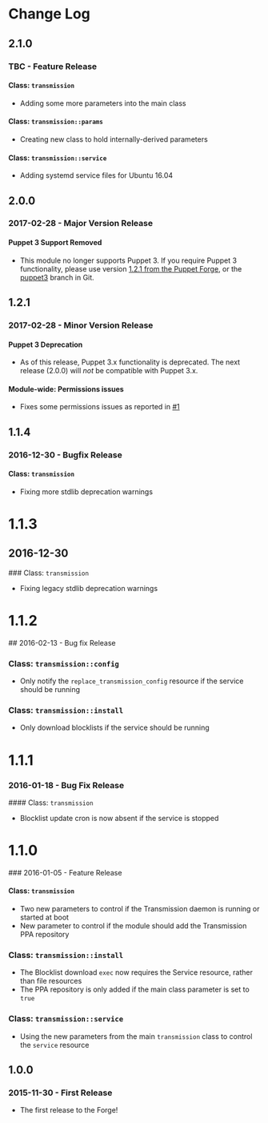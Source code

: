 # Change Log

## 2.1.0

### TBC - Feature Release

#### Class: `transmission`
  * Adding some more parameters into the main class

#### Class: `transmission::params`
  * Creating new class to hold internally-derived parameters

#### Class: `transmission::service`
  * Adding systemd service files for Ubuntu 16.04

## 2.0.0

### 2017-02-28 - Major Version Release

#### Puppet 3 Support Removed
  * This module no longer supports Puppet 3. If you require Puppet 3 functionality, please use version [1.2.1 from the Puppet Forge](https://forge.puppet.com/CraigWatson1987/transmission/readme), or the [puppet3](https://github.com/craigwatson/puppet-transmission/tree/puppet3) branch in Git.

## 1.2.1

### 2017-02-28 - Minor Version Release

#### Puppet 3 Deprecation
  * As of this release, Puppet 3.x functionality is deprecated. The next release (2.0.0) will *not* be compatible with Puppet 3.x.

#### Module-wide: Permissions issues
  * Fixes some permissions issues as reported in [#1](https://github.com/craigwatson/puppet-transmission/issues/1)

## 1.1.4

### 2016-12-30 - Bugfix Release

#### Class: `transmission`
  * Fixing more stdlib deprecation warnings

# 1.1.3

## 2016-12-30

### Class: `transmission`
  * Fixing legacy stdlib deprecation warnings

# 1.1.2

## 2016-02-13 - Bug fix Release

### Class: `transmission::config`
  * Only notify the `replace_transmission_config` resource if the service should be running

### Class: `transmission::install`
  * Only download blocklists if the service should be running

# 1.1.1

### 2016-01-18 - Bug Fix Release

#### Class: `transmission`
  * Blocklist update cron is now absent if the service is stopped

# 1.1.0

### 2016-01-05 - Feature Release

#### Class: `transmission`
  * Two new parameters to control if the Transmission daemon is running or started at boot
  * New parameter to control if the module should add the Transmission PPA repository

### Class: `transmission::install`
  * The Blocklist download `exec` now requires the Service resource, rather than file resources
  * The PPA repository is only added if the main class parameter is set to `true`

### Class: `transmission::service`
  * Using the new parameters from the main `transmission` class to control the `service` resource

## 1.0.0

### 2015-11-30 - First Release
  * The first release to the Forge!
